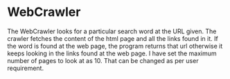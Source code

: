 # WebCrawler

The WebCrawler looks for a particular search word at the URL given.
The crawler fetches the content of the html page and all the links found in it. If the word is found at the web page, the program returns that url otherwise it keeps looking in the links found at the web page.
I have set the maximum number of pages to look at as 10. That can be changed as per user requirement.
